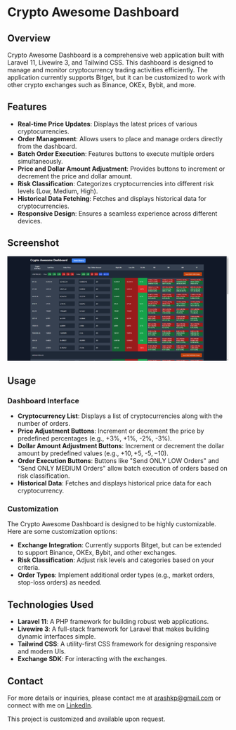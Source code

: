 
# Crypto Awesome Dashboard

## Overview

Crypto Awesome Dashboard is a comprehensive web application built with Laravel 11, Livewire 3, and Tailwind CSS. This dashboard is designed to manage and monitor cryptocurrency trading activities efficiently. The application currently supports Bitget, but it can be customized to work with other crypto exchanges such as Binance, OKEx, Bybit, and more.

## Features

- **Real-time Price Updates**: Displays the latest prices of various cryptocurrencies.
- **Order Management**: Allows users to place and manage orders directly from the dashboard.
- **Batch Order Execution**: Features buttons to execute multiple orders simultaneously.
- **Price and Dollar Amount Adjustment**: Provides buttons to increment or decrement the price and dollar amount.
- **Risk Classification**: Categorizes cryptocurrencies into different risk levels (Low, Medium, High).
- **Historical Data Fetching**: Fetches and displays historical data for cryptocurrencies.
- **Responsive Design**: Ensures a seamless experience across different devices.

## Screenshot

![Crypto Awesome Dashboard](./Crypto-Dashboard.png)

## Usage

### Dashboard Interface

- **Cryptocurrency List**: Displays a list of cryptocurrencies along with the number of orders.
- **Price Adjustment Buttons**: Increment or decrement the price by predefined percentages (e.g., +3%, +1%, -2%, -3%).
- **Dollar Amount Adjustment Buttons**: Increment or decrement the dollar amount by predefined values (e.g., +$10, +$5, -$5, -$10).
- **Order Execution Buttons**: Buttons like "Send ONLY LOW Orders" and "Send ONLY MEDIUM Orders" allow batch execution of orders based on risk classification.
- **Historical Data**: Fetches and displays historical price data for each cryptocurrency.

### Customization

The Crypto Awesome Dashboard is designed to be highly customizable. Here are some customization options:

- **Exchange Integration**: Currently supports Bitget, but can be extended to support Binance, OKEx, Bybit, and other exchanges.
- **Risk Classification**: Adjust risk levels and categories based on your criteria.
- **Order Types**: Implement additional order types (e.g., market orders, stop-loss orders) as needed.

## Technologies Used

- **Laravel 11**: A PHP framework for building robust web applications.
- **Livewire 3**: A full-stack framework for Laravel that makes building dynamic interfaces simple.
- **Tailwind CSS**: A utility-first CSS framework for designing responsive and modern UIs.
- **Exchange SDK**: For interacting with the exchanges.

## Contact

For more details or inquiries, please contact me at [arashkp@gmail.com](mailto:arashkp@gmail.com) or connect with me on [LinkedIn](https://www.linkedin.com/in/arashkp/).

This project is customized and available upon request.
